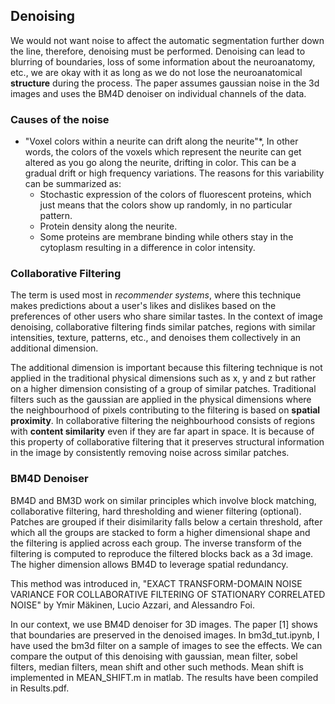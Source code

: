 ## Denoising

We would not want noise to affect the automatic segmentation further down the line, therefore, denoising must be performed. Denoising can lead to blurring of boundaries, loss of some information about the neuroanatomy, etc., we are okay with it as long as we do not lose the neuroanatomical **structure** during the process. The paper assumes gaussian noise in the 3d images and uses the BM4D denoiser on individual channels of the data. 

### Causes of the noise

- "Voxel colors within a neurite can drift along the neurite"*, In other words, the colors of the voxels which represent the neurite can get altered as you go along the neurite, drifting in color. This can be a gradual drift or high frequency variations. The reasons for this variability can be summarized as:
  - Stochastic expression of the colors of fluorescent proteins, which just means that the colors show up randomly, in no particular pattern.
  - Protein density along the neurite.
  - Some proteins are membrane binding while others stay in the cytoplasm resulting in a difference in color intensity.

### Collaborative Filtering

The term is used most in *recommender systems*, where this technique makes predictions about a user's likes and dislikes based on the preferences of other users who share similar tastes. In the context of image denoising, collaborative filtering finds similar patches, regions with similar intensities, texture, patterns, etc., and denoises them collectively in an additional dimension. 

The additional dimension is important because this filtering technique is not applied in the traditional physical dimensions such as x, y and z but rather on a higher dimension consisting of a group of similar patches. Traditional filters such as the gaussian are applied in the physical dimensions where the neighbourhood of pixels contributing to the filtering is based on **spatial proximity**. In collaborative filtering the neighbourhood consists of regions with **content similarity** even if they are far apart in space. It is because of this property of collaborative filtering that it preserves structural information in the image by consistently removing noise across similar patches.

### BM4D Denoiser

BM4D and BM3D work on similar principles which involve block matching, collaborative filtering, hard thresholding and wiener filtering (optional). Patches are grouped if their disimilarity falls below a certain threshold, after which all the groups are stacked to form a higher dimensional shape and the filtering is applied across each group. The inverse transform of the filtering is computed to reproduce the filtered blocks back as a 3d image. The higher dimension allows BM4D to leverage spatial redundancy. 

This method was introduced in, "EXACT TRANSFORM-DOMAIN NOISE VARIANCE FOR COLLABORATIVE FILTERING OF STATIONARY CORRELATED NOISE" by Ymir Mäkinen, Lucio Azzari, and Alessandro Foi. 

In our context, we use BM4D denoiser for 3D images. The paper [1] shows that boundaries are preserved in the denoised images. In bm3d_tut.ipynb, I have used the bm3d filter on a sample of images to see the effects. We can compare the output of this denoising with gaussian, mean filter, sobel filters, median filters, mean shift and other such methods. Mean shift is implemented in MEAN_SHIFT.m in matlab. The results have been compiled in Results.pdf.
